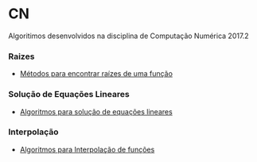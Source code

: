 # CN
Algoritimos desenvolvidos na disciplina de Computação Numérica 2017.2
### Raizes

  - [Métodos para encontrar raízes de uma função](https://github.com/LuizFelipeLemon/CN/Raizes)
### Solução de Equações Lineares

  - [Algoritmos para solução de equações lineares](https://github.com/LuizFelipeLemon/CN/SEL)
### Interpolação

  - [Algoritmos para Interpolação de funções](https://github.com/LuizFelipeLemon/CN/Interpolacao)

